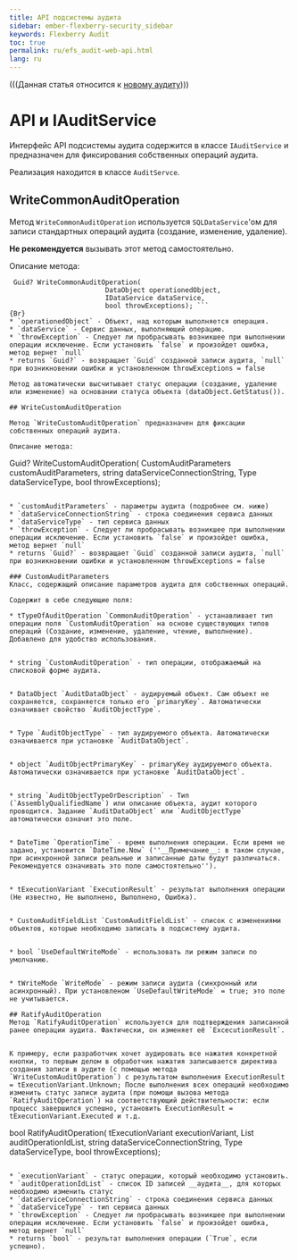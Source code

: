 ```yaml
---
title: API подсистемы аудита
sidebar: ember-flexberry-security_sidebar
keywords: Flexberry Audit
toc: true
permalink: ru/efs_audit-web-api.html
lang: ru
---
```

(((Данная статья относится к [новому аудиту](fa_audit-web.html))))

# API и IAuditService
Интерфейс API подсистемы аудита содержится в классе `IAuditService` и предназначен для фиксирования собственных операций аудита.

Реализация находится в классе `AuditServce`.

## WriteCommonAuditOperation

Метод `WriteCommonAuditOperation` используется `SQLDataService`'ом для записи стандартных операций аудита (создание, изменение, удаление).

__Не рекомендуется__ вызывать этот метод самостоятельно.

Описание метода:

```
 Guid? WriteCommonAuditOperation(
                        DataObject operationedObject,
                        IDataService dataService,
                        bool throwExceptions); ```
{Br}
* `operationedObject` - Объект, над которым выполняется операция.
* `dataService` - Сервис данных, выполняющий операцию.
* `throwException` - Следует ли пробрасывать возникшее при выполнении операции исключение. Если установить `false` и произойдет ошибка, метод вернет `null`
* returns `Guid?` - возвращает `Guid` созданной записи аудита, `null` при возникновении ошибки и установленном throwExceptions = false

Метод автоматически высчитывает статус операции (создание, удаление или изменение) на основании статуса объекта (dataObject.GetStatus()).

## WriteCustomAuditOperation

Метод `WriteCustomAuditOperation` предназначен для фиксации собственных операций аудита.

Описание метода:

```
Guid? WriteCustomAuditOperation(
            CustomAuditParameters customAuditParameters,
            string dataServiceConnectionString,
            Type dataServiceType,
            bool throwExceptions);
```

* `customAuditParameters` - параметры аудита (подробнее см. ниже)
* `dataServiceConnectionString` - строка соединения сервиса данных
* `dataServiceType` - тип сервиса данных
* `throwException` - Следует ли пробрасывать возникшее при выполнении операции исключение. Если установить `false` и произойдет ошибка, метод вернет `null`
* returns `Guid?` - возвращает `Guid` созданной записи аудита, `null` при возникновении ошибки и установленном throwExceptions = false

### CustomAuditParameters
Класс, содержащий описание параметров аудита для собственных операций.

Содержит в себе следующие поля:

* tTypeOfAuditOperation `CommonAuditOperation` - устанавливает тип операции поля `CustomAuditOperation` на основе существующих типов операций (Создание, изменение, удаление, чтение, выполнение). Добавлено для удобство использования.


* string `CustomAuditOperation` - тип операции, отображаемый на списковой форме аудита.


* DataObject `AuditDataObject` - аудируемый объект. Сам объект не сохраняется, сохраняется только его `primaryKey`. Автоматически означивает свойство `AuditObjectType`.


* Type `AuditObjectType` - тип аудируемого объекта. Автоматически означивается при установке `AuditDataObject`.


* object `AuditObjectPrimaryKey` - primaryKey аудируемого объекта. Автоматически означивается при установке `AuditDataObject`.


* string `AuditObjectTypeOrDescription` - Тип (`AssemblyQualifiedName`) или описание объекта, аудит которого проводится. Задание `AuditDataObject` или `AuditObjectType` автоматически означит это поле.


* DateTime `OperationTime` - время выполнения операции. Если время не задано, установится `DateTime.Now` (''__Примечание__: в таком случае, при асинхронной записи реальные и записанные даты будут различаться. Рекомендуется означивать это поле самостоятельно'').


* tExecutionVariant `ExecutionResult` - результат выполнения операции (Не известно, Не выполнено, Выполнено, Ошибка).


* CustomAuditFieldList `CustomAuditFieldList` - список с изменениями объектов, которые необходимо записать в подсистему аудита.


* bool `UseDefaultWriteMode` - использовать ли режим записи по умолчанию.


* tWriteMode `WriteMode` - режим записи аудита (синхронный или асинхронный). При установленом `UseDefaultWriteMode` = true; это поле не учитывается.

## RatifyAuditOperation
Метод `RatifyAuditOperation` используется для подтверждения записанной ранее операции аудита. Фактически, он изменяет её `ExcecutionResult`.


К примеру, если разработчик хочет аудировать все нажатия конкретной кнопки, то первым делом в обработчик нажатия записывается директива создания записи в аудите (с помощью метода `WriteCustomAuditOperation`) с результатом выполнения ExecutionResult = tExecutionVariant.Unknown; После выполнения всех операций необходимо изменить статус записи аудита (при помощи вызова метода `RatifyAuditOperation`) на соответствующий действительности: если процесс завершился успешно, установить ExecutionResult = tExecutionVariant.Executed и т.д.

```
bool RatifyAuditOperation(
            tExecutionVariant executionVariant, 
            List<Guid> auditOperationIdList, 
            string dataServiceConnectionString,
            Type dataServiceType,
            bool throwExceptions);
```

* `executionVariant` - статус операции, который необходимо установить.
* `auditOperationIdList` - список ID записей __аудита__, для которых необходимо изменить статус
* `dataServiceConnectionString` - строка соединения сервиса данных
* `dataServiceType` - тип сервиса данных
* `throwException` - Следует ли пробрасывать возникшее при выполнении операции исключение. Если установить `false` и произойдет ошибка, метод вернет `null`
* returns `bool` - результат выполнения операции (`True`, если успешно).


